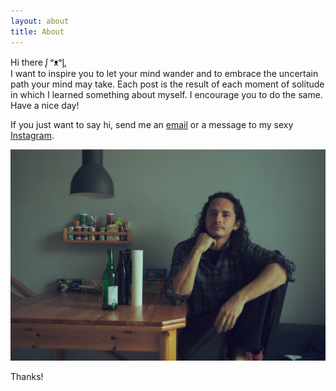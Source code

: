 ```yaml
---
layout: about
title: About
---
```


Hi there ᶘ ᵒᴥᵒᶅ,  
I want to inspire you to let your mind wander and to embrace the uncertain path your mind may take.
Each post is the result of each moment of solitude in which I learned something about myself. 
I encourage you to do the same. Have a nice day!

If you just want to say hi, send me an [email](mailto:daleonpz@gmail.com) or a message to my sexy [Instagram](https://www.instagram.com/daleonpzinst). 


![about](/images/about.jpg )

Thanks! 

<!--
In case you are interested in parkour check this other [site](https://myparkourjournal.com).
--> 


